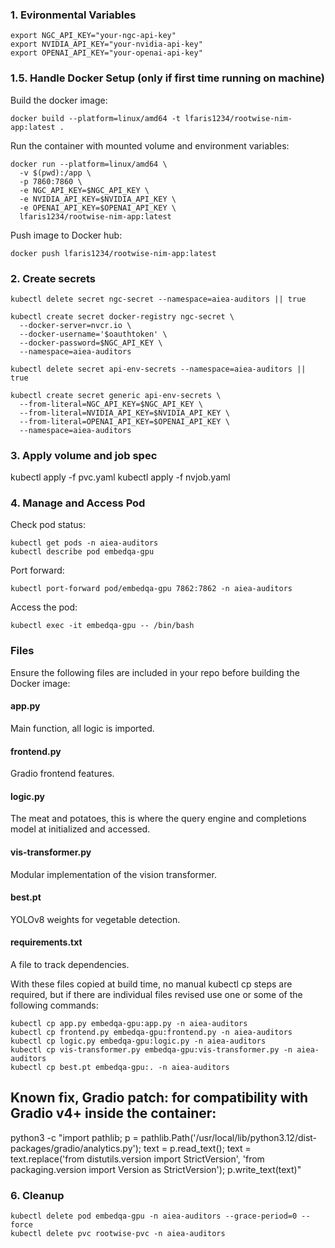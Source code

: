 ### 1. Evironmental Variables
```
export NGC_API_KEY="your-ngc-api-key"
export NVIDIA_API_KEY="your-nvidia-api-key"
export OPENAI_API_KEY="your-openai-api-key"
```

### 1.5. Handle Docker Setup (only if first time running on machine)
Build the docker image:
```
docker build --platform=linux/amd64 -t lfaris1234/rootwise-nim-app:latest .
```
Run the container with mounted volume and environment variables:
```
docker run --platform=linux/amd64 \
  -v $(pwd):/app \
  -p 7860:7860 \
  -e NGC_API_KEY=$NGC_API_KEY \
  -e NVIDIA_API_KEY=$NVIDIA_API_KEY \
  -e OPENAI_API_KEY=$OPENAI_API_KEY \
  lfaris1234/rootwise-nim-app:latest
```
Push image to Docker hub:
```
docker push lfaris1234/rootwise-nim-app:latest
```

### 2. Create secrets
```
kubectl delete secret ngc-secret --namespace=aiea-auditors || true

kubectl create secret docker-registry ngc-secret \
  --docker-server=nvcr.io \
  --docker-username='$oauthtoken' \
  --docker-password=$NGC_API_KEY \
  --namespace=aiea-auditors
```
```
kubectl delete secret api-env-secrets --namespace=aiea-auditors || true

kubectl create secret generic api-env-secrets \
  --from-literal=NGC_API_KEY=$NGC_API_KEY \
  --from-literal=NVIDIA_API_KEY=$NVIDIA_API_KEY \
  --from-literal=OPENAI_API_KEY=$OPENAI_API_KEY \
  --namespace=aiea-auditors
```
### 3. Apply volume and job spec

kubectl apply -f pvc.yaml
kubectl apply -f nvjob.yaml

### 4. Manage and Access Pod
Check pod status:
```
kubectl get pods -n aiea-auditors
kubectl describe pod embedqa-gpu
```
Port forward:
```
kubectl port-forward pod/embedqa-gpu 7862:7862 -n aiea-auditors
```
Access the pod:
```
kubectl exec -it embedqa-gpu -- /bin/bash
```

### Files

Ensure the following files are included in your repo before building the Docker image:

#### app.py
Main function, all logic is imported. 

#### frontend.py
Gradio frontend features. 

#### logic.py
The meat and potatoes, this is where the query engine and completions model at initialized and accessed. 

#### vis-transformer.py
Modular implementation of the vision transformer.

#### best.pt 
YOLOv8 weights for vegetable detection.

#### requirements.txt
A file to track dependencies. 

With these files copied at build time, no manual kubectl cp steps are required, but if there are individual files revised use one or some of the following commands:
```
kubectl cp app.py embedqa-gpu:app.py -n aiea-auditors
kubectl cp frontend.py embedqa-gpu:frontend.py -n aiea-auditors
kubectl cp logic.py embedqa-gpu:logic.py -n aiea-auditors
kubectl cp vis-transformer.py embedqa-gpu:vis-transformer.py -n aiea-auditors
kubectl cp best.pt embedqa-gpu:. -n aiea-auditors
```

## Known fix, Gradio patch: for compatibility with Gradio v4+ inside the container:

python3 -c "import pathlib; p = pathlib.Path('/usr/local/lib/python3.12/dist-packages/gradio/analytics.py'); text = p.read_text(); text = text.replace('from distutils.version import StrictVersion', 'from packaging.version import Version as StrictVersion'); p.write_text(text)"

### 6. Cleanup
```
kubectl delete pod embedqa-gpu -n aiea-auditors --grace-period=0 --force
kubectl delete pvc rootwise-pvc -n aiea-auditors
```